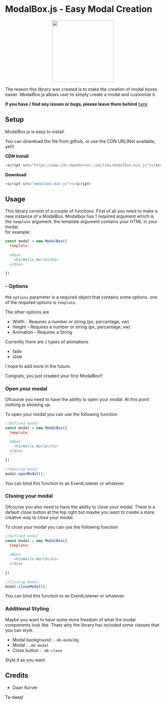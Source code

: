 # ModalBox.js - Easy Modal Creation

<p align="center">
  <img width=200 src="https://i.ibb.co/nP1HrmZ/modalbox.png">
</p>

The reason this library was created is to make the creation of modal boxes easier. ModalBox.js allows user to simply create a modal and customize it.

**If you have / find any issues or bugs, please leave them behind** [here](https://github.com/DaanKorver/ModalBox.js/issues)

## Setup

ModalBox.js is easy to install.

You can download the file from github, or use the CDN URL(Not available, yet!)

**CDN Install**

```javascript
<script src="https://www.cdn.daankorver.com/libs/modalbox.min.js"></script>
```

**Download**

```javascript
<script src="modalbox.min.js"></script>
```

## Usage

This library consist of a couple of functions. First of all you need to make a new instance of a ModalBox. Modalbox has 1 required argument which is the ```template``` argument. the template argument contains your HTML in your modal.   
for example:

```javascript
const modal = new ModalBox({
  template: 
  `
  <div>
    <h1>Hello World</h1>
  </div>
  `
})
```

### - Options
the ``` options ``` parameter is a required object that contains some options. one of the required options is ```template```.

The other options are

* Width - Requires a number or string (px, percantage, vw)
* Height - Requires a number or string (px, percantage, vw)
* Animation - Requires a String

Currently there are ```2``` types of animations
 * fade
 * slide

 I hope to add more in the future.


 Congrats, you just created your first ModalBox!!


 ### Open your modal

 Ofcourse you need to have the ability to open your modal. At this point nothing is showing up.

 To open your modal you can use the following function
```javascript
//Defined modal
const modal = new ModalBox({
  template: 
  `
  <div>
    <h1>Hello World</h1>
  </div>
  `
})

//Opening modal
modal.openModal();
```

You can bind this function to an EventListener or whatever.

 ### Clsoing your modal

 Ofcourse you also need to have the ability to close your modal. There is a default close button at the top right but maybe you want to create a more creative way to close your modal.

 To close your modal you can use the following function
```javascript
//Defined modal
const modal = new ModalBox({
  template: 
  `
  <div>
    <h1>Hello World</h1>
  </div>
  `
})

//Closing modal
modal.closeModal();
```

You can bind this function to an EventListener or whatever.

### Additional Styling

Maybe you want to have some more freedom of what the modal components look like. Thats why the library has included some classes that you can style.

* Modal background : ```.mb-modalBg```
* Modal : ```.mb-modal```
* Close button : ```.mb-close```

Style it as you want

## Credits
* Daan Korver


Ta-daaa!